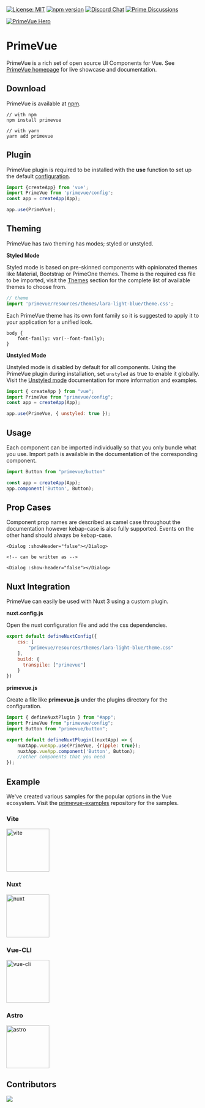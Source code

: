 
[![License: MIT](https://img.shields.io/badge/License-MIT-yellow.svg)](https://opensource.org/licenses/MIT)
[![npm version](https://badge.fury.io/js/primevue.svg)](https://badge.fury.io/js/primevue)
[![Discord Chat](https://img.shields.io/discord/557940238991753223.svg?color=7289da&label=chat&logo=discord)](https://discord.gg/gzKFYnpmCY)
[![Prime Discussions](https://img.shields.io/github/discussions-search?query=org%3Aprimefaces&logo=github&label=Prime%20Discussions&link=https%3A%2F%2Fgithub.com%2Forgs%2Fprimefaces%2Fdiscussions)](https://github.com/orgs/primefaces/discussions)

[![PrimeVue Hero](https://user-images.githubusercontent.com/686247/138925407-2a7e916d-c674-4fb5-b721-1dd41a8eeebc.jpg)](https://primevue.org/)

# PrimeVue

PrimeVue is a rich set of open source UI Components for Vue. See [PrimeVue homepage](https://primevue.org/) for live showcase and documentation.

## Download

PrimeVue is available at [npm](https://www.npmjs.com/package/primevue).

````
// with npm
npm install primevue

// with yarn
yarn add primevue
````

## Plugin

PrimeVue plugin is required to be installed with the **use** function to set up the default [configuration](https://primevue.org/theming).

```javascript
import {createApp} from 'vue';
import PrimeVue from 'primevue/config';
const app = createApp(App);

app.use(PrimeVue);
```

## Theming
PrimeVue has two theming has modes; styled or unstyled.

**Styled Mode**

Styled mode is based on pre-skinned components with opinionated themes like Material, Bootstrap or PrimeOne themes. Theme is the required css file to be imported, visit the [Themes](https://primevue.org/theming) section for the complete list of available themes to choose from.

```javascript
// theme
import 'primevue/resources/themes/lara-light-blue/theme.css';
```

Each PrimeVue theme has its own font family so it is suggested to apply it to your application for a unified look.

```
body {
    font-family: var(--font-family);
}
```

**Unstyled Mode**

Unstyled mode is disabled by default for all components. Using the PrimeVue plugin during installation, set `unstyled` as true to enable it globally. Visit the [Unstyled mode](https://primevue.org/unstyled) documentation for more information and examples.

```javascript
import { createApp } from "vue";
import PrimeVue from "primevue/config";
const app = createApp(App);

app.use(PrimeVue, { unstyled: true });
```

## Usage

Each component can be imported individually so that you only bundle what you use. Import path is available in the documentation of the corresponding component.

```javascript
import Button from "primevue/button"

const app = createApp(App);
app.component('Button', Button);
```


## Prop Cases

Component prop names are described as camel case throughout the documentation however kebap-case is also fully supported. Events on the other hand should always be kebap-case.

```vue
<Dialog :showHeader="false"></Dialog>

<!-- can be written as -->

<Dialog :show-header="false"></Dialog>
```


## Nuxt Integration

PrimeVue can easily be used with Nuxt 3 using a custom plugin.

**nuxt.config.js**

Open the nuxt configuration file and add the css dependencies.

```javascript
export default defineNuxtConfig({
    css: [
        "primevue/resources/themes/lara-light-blue/theme.css"
    ],
    build: {
      transpile: ["primevue"]
    }
})
```

**primevue.js**

Create a file like **primevue.js** under the plugins directory for the configuration.

```javascript
import { defineNuxtPlugin } from "#app";
import PrimeVue from "primevue/config";
import Button from "primevue/button";

export default defineNuxtPlugin((nuxtApp) => {
    nuxtApp.vueApp.use(PrimeVue, {ripple: true});
    nuxtApp.vueApp.component('Button', Button);
    //other components that you need
});
```

## Example

We've created various samples for the popular options in the Vue ecosystem. Visit the [primevue-examples](https://github.com/primefaces/primevue-examples) repository for the samples.

### Vite
<a href="https://github.com/primefaces/primevue-examples/tree/main/vite-quickstart">
  <img src="https://primefaces.org/cdn/primevue/images/logos/vite.svg" alt="vite" width="112" height="112">
</a>

### Nuxt
<a href="https://github.com/primefaces/primevue-examples/tree/main/nuxt3-quickstart">
  <img src="https://primefaces.org/cdn/primevue/images/logos/nuxt.svg" alt="nuxt" width="112" height="112">
</a>

### Vue-CLI
<a href="https://github.com/primefaces/primevue-quickstart">
  <img src="https://primefaces.org/cdn/primevue/images/logos/vue.svg" alt="vue-cli" width="112" height="112">
</a>

### Astro
<a href="https://github.com/primefaces/primevue-examples/tree/main/astro-quickstart">
  <img src="https://primefaces.org/cdn/primevue/images/logos/astro.svg" alt="astro" width="112" height="112">
</a>

## Contributors

<a href="https://github.com/primefaces/primevue/graphs/contributors">
  <img src="https://contrib.rocks/image?repo=primefaces/primevue" />
</a>
